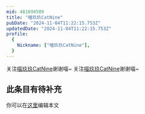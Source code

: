 ```yaml
---
mid: 481694509
title: "喵玖玖CatNine"
pubDate: "2024-11-04T11:22:15.753Z"
updatedDate: "2024-11-04T11:22:15.753Z"
profile:
  {
    Nickname: ["喵玖玖CatNine"],
  }
---
```


关注[喵玖玖CatNine](https://space.bilibili.com/481694509)谢谢喵~ 关注[喵玖玖CatNine](https://space.bilibili.com/481694509)谢谢喵~

## 此条目有待补充
你可以在[这里](https://github.com/Yuhanawa/VTuber.ICU-Content/edit/master/v/喵玖玖CatNine/index.md)编辑本文
